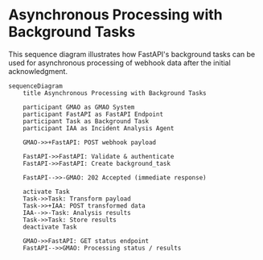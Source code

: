 # Asynchronous Processing with Background Tasks

This sequence diagram illustrates how FastAPI's background tasks can be used for asynchronous processing of webhook data after the initial acknowledgment.

```mermaid
sequenceDiagram
    title Asynchronous Processing with Background Tasks
    
    participant GMAO as GMAO System
    participant FastAPI as FastAPI Endpoint
    participant Task as Background Task
    participant IAA as Incident Analysis Agent
    
    GMAO->>+FastAPI: POST webhook payload
    
    FastAPI->>FastAPI: Validate & authenticate
    FastAPI->>FastAPI: Create background_task
    
    FastAPI-->>-GMAO: 202 Accepted (immediate response)
    
    activate Task
    Task->>Task: Transform payload
    Task->>+IAA: POST transformed data
    IAA-->>-Task: Analysis results
    Task->>Task: Store results
    deactivate Task
    
    GMAO->>FastAPI: GET status endpoint
    FastAPI-->>GMAO: Processing status / results
``` 